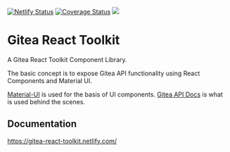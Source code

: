 [![Netlify Status](https://api.netlify.com/api/v1/badges/bdf2f405-9184-49b6-a40c-a6e441e01161/deploy-status)](https://app.netlify.com/sites/gitea-react-toolkit/deploys)
[![Coverage Status](https://coveralls.io/repos/github/unfoldingWord/gitea-react-toolkit/badge.svg?branch=master)](https://coveralls.io/github/unfoldingWord/gitea-react-toolkit?branch=master)
![ ](https://github.com/unfoldingWord/gitea-react-toolkit/workflows/Install%2C%20Build%20%26%20Run%20Cypress/badge.svg?branch=master)


# Gitea React Toolkit

A Gitea React Toolkit Component Library.

The basic concept is to expose Gitea API functionality using React Components and Material UI.

[Material-UI](https://material-ui.com/) is used for the basis of UI components.
[Gitea API Docs](https://try.gitea.io/api/swagger#/) is what is used behind the scenes.

## Documentation
https://gitea-react-toolkit.netlify.com/
